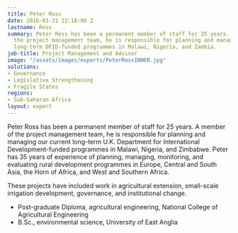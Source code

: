 ```yaml
---
title: Peter Ross
date: 2016-01-21 22:18:00 Z
lastname: Ross
summary: Peter Ross has been a permanent member of staff for 25 years. A member of
  the project management team, he is responsible for planning and managing our current
  long-term DFID-funded programmes in Malawi, Nigeria, and Zambia.
job-title: Project Management and Advisor
image: "/assets/images/experts/PeterRossINNER.jpg"
solutions:
- Governance
- Legislative Strengthening
- Fragile States
regions:
- Sub-Saharan Africa
layout: expert
---
```


Peter Ross has been a permanent member of staff for 25 years. A member of the project management team, he is responsible for planning and managing our current long-term U.K. Department for International Development-funded programmes in Malawi, Nigeria, and Zimbabwe. Peter has 35 years of experience of planning, managing, monitoring, and evaluating rural development programmes in Europe, Central and South Asia, the Horn of Africa, and West and Southern Africa.

These projects have included work in agricultural extension, small-scale irrigation development, governance, and institutional change.

* Post-graduate Diploma, agricultural engineering, National College of Agricultural Engineering
* B.Sc., environmental science, University of East Anglia
